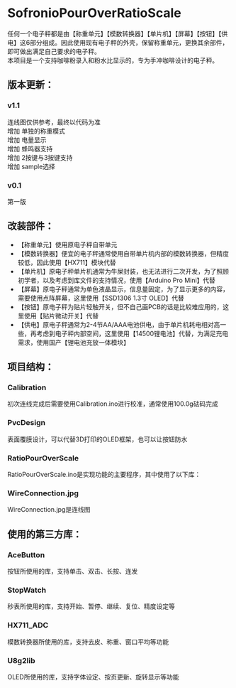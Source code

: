 # SofronioPourOverRatioScale
任何一个电子秤都是由【称重单元】【模数转换器】【单片机】【屏幕】【按钮】【供电】这6部分组成。因此使用现有电子秤的外壳，保留称重单元，更换其余部件，即可做出满足自己要求的电子秤。<br />
本项目是一个支持咖啡粉录入和粉水比显示的，专为手冲咖啡设计的电子秤。<br />
## 版本更新：
### v1.1
连线图仅供参考，最终以代码为准<br />
增加 单独的称重模式<br />
增加 电量显示<br />
增加 蜂鸣器支持<br />
增加 2按键与3按键支持<br />
增加 sample选择<br />
### v0.1
第一版<br />
## 改装部件：
- 【称重单元】使用原电子秤自带单元<br />
- 【模数转换器】便宜的电子秤通常使用自带单片机内部的模数转换器，但精度较低，因此使用【HX711】模块代替<br />
- 【单片机】原电子秤单片机通常为牛屎封装，也无法进行二次开发，为了照顾初学者，以及考虑到库文件的支持情况，使用【Arduino Pro Mini】代替<br />
- 【屏幕】原电子秤通常为单色液晶显示，信息量固定，为了显示更多的内容，需要使用点阵屏幕，这里使用【SSD1306 1.3寸 OLED】代替<br />
- 【按钮】原电子秤为贴片轻触开关，但不自己画PCB的话是比较难应用的，这里使用【贴片微动开关】代替<br />
- 【供电】原电子秤通常为2-4节AA/AAA电池供电，由于单片机耗电相对高一些，再考虑到电子秤内部空间，这里使用【14500锂电池】代替，为满足充电需求，使用国产【锂电池充放一体模块】<br />
## 项目结构：
### Calibration
初次连线完成后需要使用Calibration.ino进行校准，通常使用100.0g砝码完成<br />
### PvcDesign
表面覆膜设计，可以代替3D打印的OLED框架，也可以让按钮防水<br />
### RatioPourOverScale
RatioPourOverScale.ino是实现功能的主要程序，其中使用了以下库：<br />
### WireConnection.jpg
WireConnection.jpg是连线图<br />
## 使用的第三方库：
### AceButton
按钮所使用的库，支持单击、双击、长按、连发<br />
### StopWatch
秒表所使用的库，支持开始、暂停、继续、复位、精度设定等<br />
### HX711_ADC
模数转换器所使用的库，支持去皮、称重、窗口平均等功能<br />
### U8g2lib
OLED所使用的库，支持字体设定、按页更新、旋转显示等功能<br />

